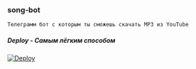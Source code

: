 ### song-bot
```
Телеграмм бот с которым ты сможешь скачать MP3 из YouTube
```
##### Deploy -  Самым лёгким способом
[![Deploy](https://www.herokucdn.com/deploy/button.svg)](https://heroku.com/deploy?template=https://github.com/phatjunior/song-bot/tree/Without-CMD)


